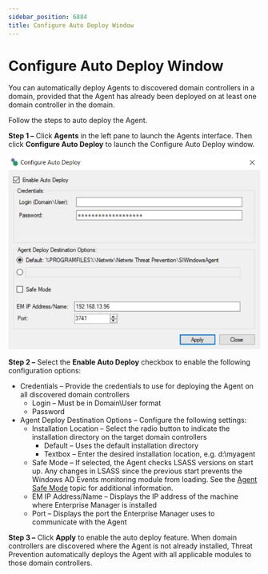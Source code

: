```yaml
---
sidebar_position: 6884
title: Configure Auto Deploy Window
---
```


# Configure Auto Deploy Window

You can automatically deploy Agents to discovered domain controllers in a domain, provided that the Agent has already been deployed on at least one domain controller in the domain.

Follow the steps to auto deploy the Agent.

**Step 1 –** Click **Agents** in the left pane to launch the Agents interface. Then click **Configure Auto Deploy** to launch the Configure Auto Deploy window.

![Configure Auto Deploy window](../../../../../../../static/images/ThreatPrevention_7.5/Content/Resources/Images/ThreatPrevention/AgentsInterfaceActions/AutoDeploy.png "Configure Auto Deploy window")

**Step 2 –** Select the **Enable Auto Deploy** checkbox to enable the following configuration options:

* Credentials – Provide the credentials to use for deploying the Agent on all discovered domain controllers
  * Login – Must be in Domain\User format
  * Password
* Agent Deploy Destination Options – Configure the following settings:
  * Installation Location – Select the radio button to indicate the installation directory on the target domain controllers
    * Default – Uses the default installation directory
    * Textbox – Enter the desired installation location, e.g. d:\myagent
  * Safe Mode – If selected, the Agent checks LSASS versions on start up. Any changes in LSASS since the previous start prevents the Windows AD Events monitoring module from loading. See the [Agent Safe Mode](../SafeMode "Agent Safe Mode") topic for additional information.
  * EM IP Address/Name – Displays the IP address of the machine where Enterprise Manager is installed
  * Port – Displays the port the Enterprise Manager uses to communicate with the Agent

**Step 3 –** Click **Apply** to enable the auto deploy feature. When domain controllers are discovered where the Agent is not already installed, Threat Prevention automatically deploys the Agent with all applicable modules to those domain controllers.
